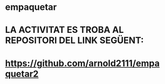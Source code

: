 # empaquetar
# LA ACTIVITAT ES TROBA AL REPOSITORI DEL LINK SEGÜENT:

# https://github.com/arnold2111/empaquetar2
